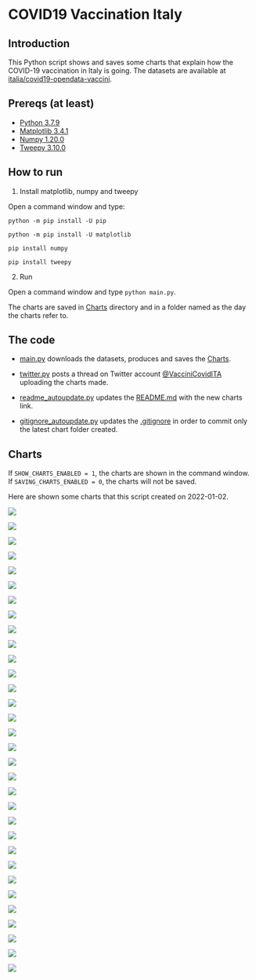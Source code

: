 # COVID19 Vaccination Italy

## Introduction

This Python script shows and saves some charts that explain how the COVID-19 vaccination in Italy is going. The datasets are available at [italia/covid19-opendata-vaccini](https://github.com/italia/covid19-opendata-vaccini).

## Prereqs (at least)
* [Python 3.7.9](https://www.python.org/) 
* [Matplotlib 3.4.1](https://pypi.org/project/matplotlib/)
* [Numpy 1.20.0](https://numpy.org/)
* [Tweepy 3.10.0](https://docs.tweepy.org/en/latest/)

## How to run 
1. Install matplotlib, numpy and tweepy

Open a command window and type:

`python -m pip install -U pip`

`python -m pip install -U matplotlib`

`pip install numpy`

`pip install tweepy`

2. Run

Open a command window and type `python main.py`. 

The charts are saved in [Charts](https://github.com/MatteoOrlandini/COVID-19-Vaccination-Italy/tree/main/Charts) directory and in a folder named as the day the charts refer to.

## The code

* [main.py](https://github.com/MatteoOrlandini/COVID-19-Vaccination-Italy/blob/main/main.py) downloads the datasets, produces and saves the [Charts](https://github.com/MatteoOrlandini/COVID-19-Vaccination-Italy/tree/main/Charts).

* [twitter.py](https://github.com/MatteoOrlandini/COVID-19-Vaccination-Italy/blob/main/twitter.py) posts a thread on Twitter account [@VacciniCovidITA](https://twitter.com/VacciniCovidITA) uploading the charts made.

* [readme_autoupdate.py](https://github.com/MatteoOrlandini/COVID-19-Vaccination-Italy/blob/main/readme_autoupdate.py) updates the [README.md](https://github.com/MatteoOrlandini/COVID-19-Vaccination-Italy/blob/main/README.md) with the new charts link.

* [gitignore_autoupdate.py](https://github.com/MatteoOrlandini/COVID-19-Vaccination-Italy/blob/main/readme_autoupdate.py) updates the [.gitignore](https://github.com/MatteoOrlandini/COVID-19-Vaccination-Italy/blob/main/.gitignore) in order to commit only the latest chart folder created.


## Charts
If `SHOW_CHARTS_ENABLED = 1`, the charts are shown in the command window. If `SAVING_CHARTS_ENABLED = 0`, the charts will not be saved.

Here are shown some charts that this script created on 2022-01-02.

![](https://github.com/MatteoOrlandini/COVID-19-Vaccination-Italy/blob/main/Charts/2022-01-02/2022-01-02-area-dosi_consegnate.png)

![](https://github.com/MatteoOrlandini/COVID-19-Vaccination-Italy/blob/main/Charts/2022-01-02/2022-01-02-area-dosi_somministrate.png)

![](https://github.com/MatteoOrlandini/COVID-19-Vaccination-Italy/blob/main/Charts/2022-01-02/2022-01-02-area-percentuale_somministrazione.png)

![](https://github.com/MatteoOrlandini/COVID-19-Vaccination-Italy/blob/main/Charts/2022-01-02/2022-01-02-fascia_anagrafica-dose_addizionale_booster.png)

![](https://github.com/MatteoOrlandini/COVID-19-Vaccination-Italy/blob/main/Charts/2022-01-02/2022-01-02-fascia_anagrafica-pregressa_infezione.png)

![](https://github.com/MatteoOrlandini/COVID-19-Vaccination-Italy/blob/main/Charts/2022-01-02/2022-01-02-fascia_anagrafica-prima_dose.png)

![](https://github.com/MatteoOrlandini/COVID-19-Vaccination-Italy/blob/main/Charts/2022-01-02/2022-01-02-fascia_anagrafica-seconda_dose.png)

![](https://github.com/MatteoOrlandini/COVID-19-Vaccination-Italy/blob/main/Charts/2022-01-02/2022-01-02-fascia_anagrafica-sesso_femminile.png)

![](https://github.com/MatteoOrlandini/COVID-19-Vaccination-Italy/blob/main/Charts/2022-01-02/2022-01-02-fascia_anagrafica-sesso_maschile-sesso_femminile.png)

![](https://github.com/MatteoOrlandini/COVID-19-Vaccination-Italy/blob/main/Charts/2022-01-02/2022-01-02-fascia_anagrafica-sesso_maschile.png)

![](https://github.com/MatteoOrlandini/COVID-19-Vaccination-Italy/blob/main/Charts/2022-01-02/2022-01-02-fascia_anagrafica-totale.png)

![](https://github.com/MatteoOrlandini/COVID-19-Vaccination-Italy/blob/main/Charts/2022-01-02/2022-01-02-giorni-dose-aggiuntiva.png)

![](https://github.com/MatteoOrlandini/COVID-19-Vaccination-Italy/blob/main/Charts/2022-01-02/2022-01-02-giorni-dosi_giornaliere.png)

![](https://github.com/MatteoOrlandini/COVID-19-Vaccination-Italy/blob/main/Charts/2022-01-02/2022-01-02-giorni-dosi_totali.png)

![](https://github.com/MatteoOrlandini/COVID-19-Vaccination-Italy/blob/main/Charts/2022-01-02/2022-01-02-giorni-fascia_anagrafica-05-11.png)

![](https://github.com/MatteoOrlandini/COVID-19-Vaccination-Italy/blob/main/Charts/2022-01-02/2022-01-02-giorni-fascia_anagrafica-12-19.png)

![](https://github.com/MatteoOrlandini/COVID-19-Vaccination-Italy/blob/main/Charts/2022-01-02/2022-01-02-giorni-fascia_anagrafica-20-29.png)

![](https://github.com/MatteoOrlandini/COVID-19-Vaccination-Italy/blob/main/Charts/2022-01-02/2022-01-02-giorni-fascia_anagrafica-30-39.png)

![](https://github.com/MatteoOrlandini/COVID-19-Vaccination-Italy/blob/main/Charts/2022-01-02/2022-01-02-giorni-fascia_anagrafica-40-49.png)

![](https://github.com/MatteoOrlandini/COVID-19-Vaccination-Italy/blob/main/Charts/2022-01-02/2022-01-02-giorni-fascia_anagrafica-50-59.png)

![](https://github.com/MatteoOrlandini/COVID-19-Vaccination-Italy/blob/main/Charts/2022-01-02/2022-01-02-giorni-fascia_anagrafica-60-69.png)

![](https://github.com/MatteoOrlandini/COVID-19-Vaccination-Italy/blob/main/Charts/2022-01-02/2022-01-02-giorni-fascia_anagrafica-70-79.png)

![](https://github.com/MatteoOrlandini/COVID-19-Vaccination-Italy/blob/main/Charts/2022-01-02/2022-01-02-giorni-fascia_anagrafica-80-89.png)

![](https://github.com/MatteoOrlandini/COVID-19-Vaccination-Italy/blob/main/Charts/2022-01-02/2022-01-02-giorni-fascia_anagrafica-90+.png)

![](https://github.com/MatteoOrlandini/COVID-19-Vaccination-Italy/blob/main/Charts/2022-01-02/2022-01-02-giorni-fornitore-Janssen.png)

![](https://github.com/MatteoOrlandini/COVID-19-Vaccination-Italy/blob/main/Charts/2022-01-02/2022-01-02-giorni-fornitore-Moderna.png)

![](https://github.com/MatteoOrlandini/COVID-19-Vaccination-Italy/blob/main/Charts/2022-01-02/2022-01-02-giorni-fornitore-Pfizer%20Pediatrico.png)

![](https://github.com/MatteoOrlandini/COVID-19-Vaccination-Italy/blob/main/Charts/2022-01-02/2022-01-02-giorni-fornitore-Pfizer-BioNTech.png)

![](https://github.com/MatteoOrlandini/COVID-19-Vaccination-Italy/blob/main/Charts/2022-01-02/2022-01-02-giorni-fornitore-Vaxzevria%20(AstraZeneca).png)

![](https://github.com/MatteoOrlandini/COVID-19-Vaccination-Italy/blob/main/Charts/2022-01-02/2022-01-02-giorni-pregressa-infezione.png)

![](https://github.com/MatteoOrlandini/COVID-19-Vaccination-Italy/blob/main/Charts/2022-01-02/2022-01-02-giorni-prima_dose-seconda_dose-barre.png)

![](https://github.com/MatteoOrlandini/COVID-19-Vaccination-Italy/blob/main/Charts/2022-01-02/2022-01-02-giorni-prima_dose-seconda_dose.png)

